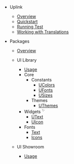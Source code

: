 - Uplink

  - [Overview](README.md)
  - [Quickstart](quickstart.md)
  - [Running Test](test.md)
  - [Working with Translations](translation.md)

- Packages

  - [Overview](packages/overview.md)

  - UI Library
    - [Usage](ui_library/usage.md)
    - Core
      - Constants
        - [UColors](ui_library/core/constants/u_colors.md)
        - [UFonts](ui_library/core/constants/u_fonts.md)
        - [USizes](ui_library/core/constants/u_sizes.md)
      - Themes
        - [UThemes](ui_library/core/themes/u_themes.md)
    - Widgets <sup>✨</sup>
      - [UText](ui_library/widgets/u_text.md)
      - [UIcon](ui_library/widgets/u_icon.md)
    - Fonts
      - [Text](ui_library/fonts/text.md)
      - [Icons](ui_library/fonts/icon.md)
  - UI Showroom
    - [Usage](ui_showroom/usage.md)
<!-- - **Data**
  - [Overview](data/overview.md)
- **Hooks**
  - [Overview](hooks/overview.md)
- **Pocket Dimension (Cache)**
  - [Overview](pocketdimension/overview.md)
  - [Interface](pocketdimension/interface.md)
- **Constellation (FS)**
  - [Overview](constellation/overview.md)
  - [Examples](constellation/examples.md)
  - [Item](constellation/item.md)
  - [File](constellation/file.md)
  - [Directory](constellation/directory.md)
  - [Constellation](constellation/constellation.md)
- **Mulit Pass (Identity)**
  - [Overview](identity/overview.md)
  - [Interface](identity/interface.md)
- **Raygun (Messaging)**
  - [Overview](raygun/overview.md)
  - [Interface](raygun/interface.md)
- **Tesseract (KeyStore)**
  - [Overview](tesseract/overview.md)
- **Quantum Entanglement (P2P)**
  - [Overview](qep2p/Overview.md)
- **Retro Relay**
  - [Overview](api/overview.md)
- **Extensions**
  - [Overview](extensions/overview)
  - **+ Constellation**
    - [IPFS](extensions/constellation/ipfs.md)
    - [Memory](extensions/constellation/memory.md)
    - [Storj](extensions/constellation/storj.md)
  - **+ Multipass**
    - [Solana](extensions/multipass/solana.md)
  - **+ Pocket Dimension**
    - [Flatfile](extensions/pocketdimension/flatfile.md)
    - [Steretto](extensions/pocketdimension/stretto.md)
  - **+ Raygun**
    - [IPFS](extensions/raygun/ipfs.md)
    - [Textile](extensions/raygun/textile.md) -->